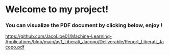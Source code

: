 # Welcome to my project!
### You can visualize the PDF document by clicking below, enjoy !
https://github.com/JacoLibe01/Machine-Learning-Applications/blob/main/as1_Liberati_Jacopo/Deliverable/Report_Liberati_Jacopo.pdf
